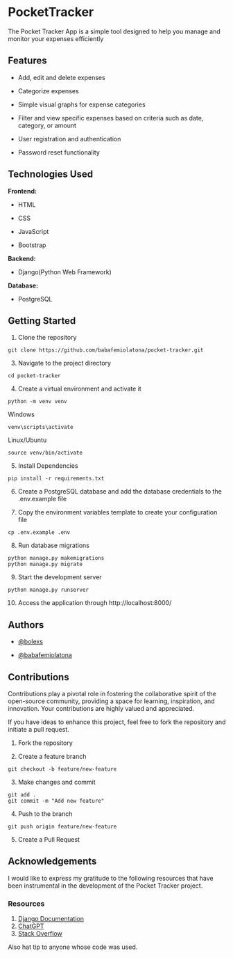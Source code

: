 # PocketTracker

The Pocket Tracker App is a simple tool designed to help you manage and monitor your expenses efficiently

## Features
- Add, edit and delete expenses
* Categorize expenses
+ Simple visual graphs for expense categories
* Filter and view specific expenses based on criteria such as date, category, or amount
- User registration and authentication
+ Password reset functionality

## Technologies Used
**Frontend:**
- HTML
+ CSS
* JavaScript
- Bootstrap

**Backend:**
- Django(Python Web Framework)

**Database:**
- PostgreSQL

## Getting Started

1. Clone the repository
 
```
git clone https://github.com/babafemiolatona/pocket-tracker.git
```

3. Navigate to the project directory

```
cd pocket-tracker
```
   
4. Create a virtual environment and activate it

```
python -m venv venv
```
Windows
```
venv\scripts\activate
```
Linux/Ubuntu
```
source venv/bin/activate
```
5. Install Dependencies

```
pip install -r requirements.txt
```

6. Create a PostgreSQL database and add the database credentials to the .env.example file

7. Copy the environment variables template to create your configuration file
```
cp .env.example .env
```

8. Run database migrations

```
python manage.py makemigrations
python manage.py migrate
```

9. Start the development server
```
python manage.py runserver
```

10. Access the application through http://localhost:8000/

## Authors
- [@bolexs](https://github.com/bolexs)
+ [@babafemiolatona](https://github.com/babafemiolatona)

## Contributions

Contributions play a pivotal role in fostering the collaborative spirit of the open-source community, providing a space for learning, inspiration, and innovation. Your contributions are highly valued and appreciated.

If you have ideas to enhance this project, feel free to fork the repository and initiate a pull request.

1. Fork the repository

2. Create a feature branch
```
git checkout -b feature/new-feature
```

3. Make changes and commit
```
git add .
git commit -m "Add new feature"
```

4. Push to the branch
```
git push origin feature/new-feature
```

5. Create a Pull Request

## Acknowledgements

I would like to express my gratitude to the following resources that have been instrumental in the development of the Pocket Tracker project.

### Resources

1. [Django Documentation](https://docs.djangoproject.com/en/5.0/)
2. [ChatGPT](https://chat.openai.com)
3. [Stack Overflow](https://stackoverflow.com/)

Also hat tip to anyone whose code was used.
